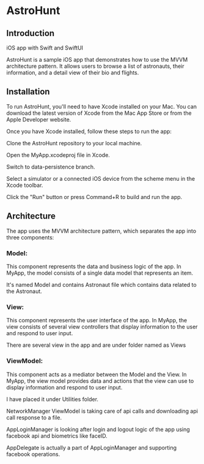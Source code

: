 # AstroHunt

## Introduction
iOS  app with Swift and SwiftUI

AstroHunt is a sample iOS app that demonstrates how to use the MVVM architecture pattern. It allows users to browse a list of astronauts, their information, and a detail view of their bio and flights.

## Installation

To run AstroHunt, you'll need to have Xcode installed on your Mac. You can download the latest version of Xcode from the Mac App Store or from the Apple Developer website.

Once you have Xcode installed, follow these steps to run the app:

Clone the AstroHunt repository to your local machine.

Open the MyApp.xcodeproj file in Xcode.

Switch to data-persistence branch.

Select a simulator or a connected iOS device from the scheme menu in the Xcode toolbar.

Click the "Run" button or press Command+R to build and run the app.


## Architecture

The app uses the MVVM architecture pattern, which separates the app into three components:

### Model: 

This component represents the data and business logic of the app. In MyApp, the model consists of a single data model that represents an item.

It's named Model and contains Astronaut file which contains data related to the Astronaut.

### View: 

This component represents the user interface of the app. In MyApp, the view consists of several view controllers that display information to the user and respond to user input.

There are several view in the app and are under folder named as Views

### ViewModel: 

This component acts as a mediator between the Model and the View. In MyApp, the view model provides data and actions that the view can use to display information and respond to user input.

I have placed it under Utilities folder. 

NetworkManager ViewModel is taking care of api calls and downloading api call response to a file.

AppLoginManager is looking after login and logout logic of the app using facebook api and biometrics like faceID.

AppDelegate is actually a part of AppLoginManager and supporting facebook operations.

